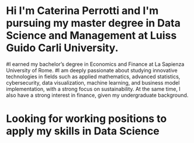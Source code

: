 # Hi I'm **Caterina Perrotti** and I'm pursuing my master degree in **Data Science and Management** at Luiss Guido Carli University. 
#I earned my bachelor’s degree in Economics and Finance at La Sapienza University of Rome.
#I am deeply passionate about studying innovative technologies in fields such as applied mathematics, advanced statistics, cybersecurity, data visualization, machine learning, and business model implementation, with a strong focus on sustainability. At the same time, I also have a strong interest in finance, given my undergraduate background. 
# Looking for working positions to apply my skills in Data Science 

